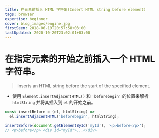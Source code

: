 ```yaml
---
title: 在元素前插入 HTML 字符串(Insert HTML string before element)
tags: browser
expertise: beginner
cover: blog_images/engine.jpg
firstSeen: 2018-06-19T20:57:58+03:00
lastUpdated: 2020-10-20T23:02:01+03:00
---
```


# 在指定元素的开始之前插入一个 HTML 字符串。
> Inserts an HTML string before the start of the specified element.

- 使用 `Element.insertAdjacentHTML()` 和 `'beforebegin'` 的位置来解析 `htmlString` 并将其插入到 `el` 的开始之前。

```js
const insertBefore = (el, htmlString) =>
  el.insertAdjacentHTML('beforebegin', htmlString);
```

```js
insertBefore(document.getElementById('myId'), '<p>before</p>');
// <p>before</p> <div id="myId">...</div>
```
